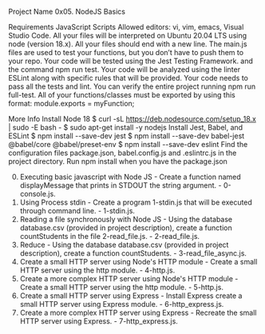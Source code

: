 Project Name
0x05. NodeJS Basics

Requirements
JavaScript Scripts
Allowed editors: vi, vim, emacs, Visual Studio Code.
All your files will be interpreted on Ubuntu 20.04 LTS using node (version 18.x).
All your files should end with a new line.
The main.js files are used to test your functions, but you don’t have to push them to your repo.
Your code will be tested using the Jest Testing Framework. and the command npm run test.
Your code will be analyzed using the linter ESLint along with specific rules that will be provided.
Your code needs to pass all the tests and lint. You can verify the entire project running npm run full-test.
All of your functions/classes must be exported by using this format: module.exports = myFunction;

More Info
Install Node 18
$ curl -sL https://deb.nodesource.com/setup_18.x | sudo -E bash -
$ sudo apt-get install -y nodejs
Install Jest, Babel, and ESLint
$ npm install --save-dev jest
$ npm install --save-dev babel-jest @babel/core @babel/preset-env
$ npm install --save-dev eslint
Find the configuration files package.json, babel.config.js and .eslintrc.js in the project directory. Run npm install when you have the package.json

0. Executing basic javascript with Node JS - Create a function named displayMessage that prints in STDOUT the string argument. - 0-console.js.
1. Using Process stdin - Create a program 1-stdin.js that will be executed through command line. - 1-stdin.js.
2. Reading a file synchronously with Node JS - Using the database database.csv (provided in project description), create a function countStudents in the file 2-read_file.js. - 2-read_file.js.
3. Reduce - Using the database database.csv (provided in project description), create a function countStudents. - 3-read_file_async.js.
4. Create a small HTTP server using Node's HTTP module - Create a small HTTP server using the http module. - 4-http.js.
5. Create a more complex HTTP server using Node's HTTP module - Create a small HTTP server using the http module. - 5-http.js.
6. Create a small HTTP server using Express - Install Express create a small HTTP server using Express module. - 6-http_express.js.
7. Create a more complex HTTP server using Express - Recreate the small HTTP server using Express. - 7-http_express.js.
